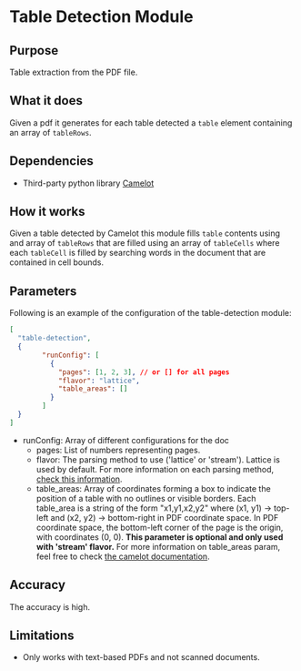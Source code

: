# Table Detection Module

## Purpose

Table extraction from the PDF file.

## What it does

Given a pdf it generates for each table detected a `table` element containing an array of `tableRows`.

## Dependencies

- Third-party python library [Camelot](https://camelot-py.readthedocs.io/en/master/index.html)

## How it works

Given a table detected by Camelot this module fills `table` contents using and array of `tableRows` that are filled using an array of `tableCells` where each `tableCell` is filled by searching words in the document that are contained in cell bounds.

## Parameters

Following is an example of the configuration of the table-detection module:

```json
[
  "table-detection",
  {
        "runConfig": [
          {
            "pages": [1, 2, 3], // or [] for all pages
            "flavor": "lattice",
            "table_areas": []
          }
        ]
  }
]
```

- runConfig: Array of different configurations for the doc
  - pages: List of numbers representing pages.
  - flavor: The parsing method to use ('lattice' or 'stream'). Lattice is used by default. For more information on each parsing method, [check this information](https://camelot-py.readthedocs.io/en/master/user/how-it-works.html).
  - table_areas: Array of coordinates forming a box to indicate the position of a table with no outlines or visible borders.
  Each table_area is a string of the form "x1,y1,x2,y2" where (x1, y1) -> top-left and (x2, y2) -> bottom-right in PDF coordinate space. In PDF coordinate space, the bottom-left corner of the page is the origin, with coordinates (0, 0). 
  **This parameter is optional and only used with 'stream' flavor.**
  For more information on table_areas param, feel free to check [the camelot documentation](https://camelot-py.readthedocs.io/en/master/user/advanced.html#specify-table-areas).

## Accuracy

The accuracy is high.

## Limitations

- Only works with text-based PDFs and not scanned documents.
